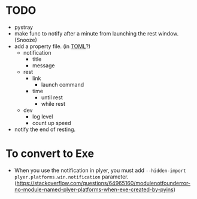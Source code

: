 # TODO
* pystray
* make func to notify after a minute from launching the rest window. (Snooze)
* add a property file. (in [TOML](https://qiita.com/Magnolia/items/76703179248f17e6b519)?)
  * notification
    * title
    * message
  * rest
    * link
      * launch command
    * time
      * until rest
      * while rest
  * dev
    * log level
    * count up speed
* notify the end of resting.

# To convert to Exe
* When you use the notification in plyer, you must add `--hidden-import plyer.platforms.win.notification` parameter. (https://stackoverflow.com/questions/64965160/modulenotfounderror-no-module-named-plyer-platforms-when-exe-created-by-pyins)
